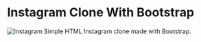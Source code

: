 # Instagram Clone With Bootstrap
![Instagram]([https://e7.pngegg.com/pngimages/284/477/png-clipart-computer-icons-graphy-instagram-logo-instagram-logo-miscellaneous-text-thumbnail.png](https://cdn-icons-png.flaticon.com/512/174/174855.png))
Simple HTML Instagram clone made with Bootstrap.

